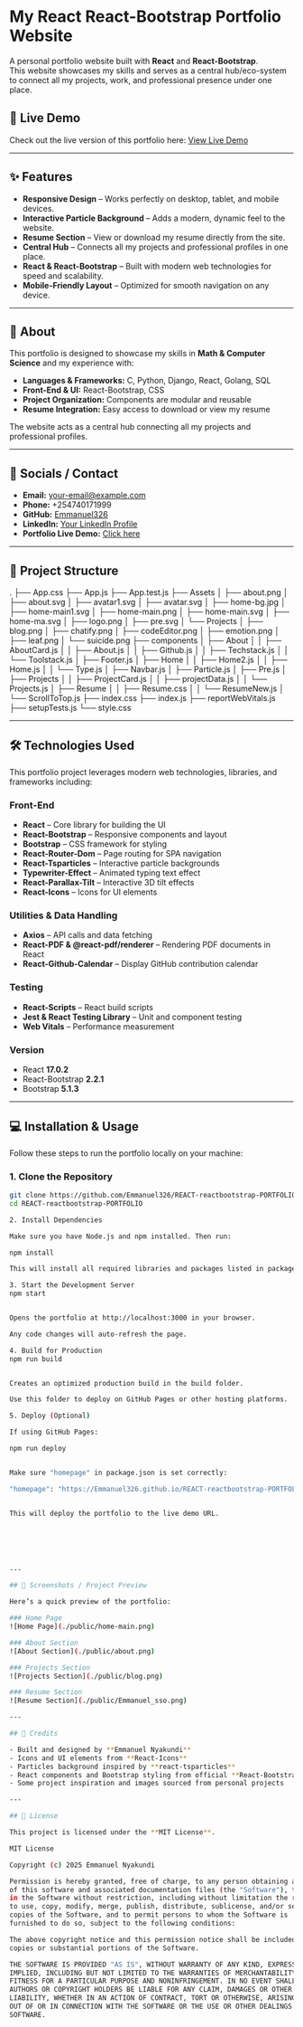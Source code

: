 # My React React-Bootstrap Portfolio Website

A personal portfolio website built with **React** and **React-Bootstrap**.  
This website showcases my skills and serves as a central hub/eco-system to connect all my projects, work, and professional presence under one place.

## 🚀 Live Demo

Check out the live version of this portfolio here: [View Live Demo](https://Emmanuel326.github.io/REACT-reactbootstrap-PORTFOLIO)


---

## ✨ Features

- **Responsive Design** – Works perfectly on desktop, tablet, and mobile devices.  
- **Interactive Particle Background** – Adds a modern, dynamic feel to the website.  
- **Resume Section** – View or download my resume directly from the site.  
- **Central Hub** – Connects all my projects and professional profiles in one place.  
- **React & React-Bootstrap** – Built with modern web technologies for speed and scalability.  
- **Mobile-Friendly Layout** – Optimized for smooth navigation on any device.  

---

## 📝 About

This portfolio is designed to showcase my skills in **Math & Computer Science** and my experience with:

- **Languages & Frameworks:** C, Python, Django, React, Golang, SQL  
- **Front-End & UI:** React-Bootstrap, CSS  
- **Project Organization:** Components are modular and reusable  
- **Resume Integration:** Easy access to download or view my resume  

The website acts as a central hub connecting all my projects and professional profiles.

---

## 🔗 Socials / Contact

- **Email:** your-email@example.com  
- **Phone:** +254740171999  
- **GitHub:** [Emmanuel326](https://github.com/Emmanuel326)  
- **LinkedIn:** [Your LinkedIn Profile](https://www.linkedin.com/)  
- **Portfolio Live Demo:** [Click here](https://Emmanuel326.github.io/REACT-reactbootstrap-PORTFOLIO)


---

## 📁 Project Structure

.
├── App.css
├── App.js
├── App.test.js
├── Assets
│ ├── about.png
│ ├── about.svg
│ ├── avatar1.svg
│ ├── avatar.svg
│ ├── home-bg.jpg
│ ├── home-main1.svg
│ ├── home-main.png
│ ├── home-main.svg
│ ├── home-ma.svg
│ ├── logo.png
│ ├── pre.svg
│ └── Projects
│ ├── blog.png
│ ├── chatify.png
│ ├── codeEditor.png
│ ├── emotion.png
│ ├── leaf.png
│ └── suicide.png
├── components
│ ├── About
│ │ ├── AboutCard.js
│ │ ├── About.js
│ │ ├── Github.js
│ │ ├── Techstack.js
│ │ └── Toolstack.js
│ ├── Footer.js
│ ├── Home
│ │ ├── Home2.js
│ │ ├── Home.js
│ │ └── Type.js
│ ├── Navbar.js
│ ├── Particle.js
│ ├── Pre.js
│ ├── Projects
│ │ ├── ProjectCard.js
│ │ ├── projectData.js
│ │ └── Projects.js
│ ├── Resume
│ │ ├── Resume.css
│ │ └── ResumeNew.js
│ └── ScrollToTop.js
├── index.css
├── index.js
├── reportWebVitals.js
├── setupTests.js
└── style.css


---

## 🛠️ Technologies Used

This portfolio project leverages modern web technologies, libraries, and frameworks including:

### Front-End
- **React** – Core library for building the UI
- **React-Bootstrap** – Responsive components and layout
- **Bootstrap** – CSS framework for styling
- **React-Router-Dom** – Page routing for SPA navigation
- **React-Tsparticles** – Interactive particle backgrounds
- **Typewriter-Effect** – Animated typing text effect
- **React-Parallax-Tilt** – Interactive 3D tilt effects
- **React-Icons** – Icons for UI elements

### Utilities & Data Handling
- **Axios** – API calls and data fetching
- **React-PDF & @react-pdf/renderer** – Rendering PDF documents in React
- **React-Github-Calendar** – Display GitHub contribution calendar

### Testing
- **React-Scripts** – React build scripts
- **Jest & React Testing Library** – Unit and component testing
- **Web Vitals** – Performance measurement

### Version
- React **17.0.2**
- React-Bootstrap **2.2.1**
- Bootstrap **5.1.3**


---

## 💻 Installation & Usage

Follow these steps to run the portfolio locally on your machine:

### 1. Clone the Repository
```bash
git clone https://github.com/Emmanuel326/REACT-reactbootstrap-PORTFOLIO.git
cd REACT-reactbootstrap-PORTFOLIO

2. Install Dependencies

Make sure you have Node.js and npm installed. Then run:

npm install

This will install all required libraries and packages listed in package.json.

3. Start the Development Server
npm start


Opens the portfolio at http://localhost:3000 in your browser.

Any code changes will auto-refresh the page.

4. Build for Production
npm run build


Creates an optimized production build in the build folder.

Use this folder to deploy on GitHub Pages or other hosting platforms.

5. Deploy (Optional)

If using GitHub Pages:

npm run deploy


Make sure "homepage" in package.json is set correctly:

"homepage": "https://Emmanuel326.github.io/REACT-reactbootstrap-PORTFOLIO"


This will deploy the portfolio to the live demo URL.






---

## 📸 Screenshots / Project Preview

Here’s a quick preview of the portfolio:

### Home Page
![Home Page](./public/home-main.png)

### About Section
![About Section](./public/about.png)

### Projects Section
![Projects Section](./public/blog.png)

### Resume Section
![Resume Section](./public/Emmanuel_sso.png)

---

## 🙏 Credits

- Built and designed by **Emmanuel Nyakundi**  
- Icons and UI elements from **React-Icons**  
- Particles background inspired by **react-tsparticles**  
- React components and Bootstrap styling from official **React-Bootstrap** documentation  
- Some project inspiration and images sourced from personal projects  

---

## 📝 License

This project is licensed under the **MIT License**.  

MIT License

Copyright (c) 2025 Emmanuel Nyakundi

Permission is hereby granted, free of charge, to any person obtaining a copy
of this software and associated documentation files (the "Software"), to deal
in the Software without restriction, including without limitation the rights
to use, copy, modify, merge, publish, distribute, sublicense, and/or sell
copies of the Software, and to permit persons to whom the Software is
furnished to do so, subject to the following conditions:

The above copyright notice and this permission notice shall be included in all
copies or substantial portions of the Software.

THE SOFTWARE IS PROVIDED "AS IS", WITHOUT WARRANTY OF ANY KIND, EXPRESS OR
IMPLIED, INCLUDING BUT NOT LIMITED TO THE WARRANTIES OF MERCHANTABILITY,
FITNESS FOR A PARTICULAR PURPOSE AND NONINFRINGEMENT. IN NO EVENT SHALL THE
AUTHORS OR COPYRIGHT HOLDERS BE LIABLE FOR ANY CLAIM, DAMAGES OR OTHER
LIABILITY, WHETHER IN AN ACTION OF CONTRACT, TORT OR OTHERWISE, ARISING FROM,
OUT OF OR IN CONNECTION WITH THE SOFTWARE OR THE USE OR OTHER DEALINGS IN THE
SOFTWARE.
